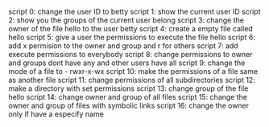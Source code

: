 script 0: change the user ID to betty
script 1: show the current user ID
script 2: show you the groups of the current user belong
script 3: change the owner of the file hello to the user betty
script 4: create a empty file called hello
script 5: give a user the permissions to execute the file hello
script 6: add x permision to the owner and group and r for others
script 7: add execute permissions to everybody
script 8: change permissions to owner and groups dont have any and other users have all
script 9: change the mode of a file to - rwxr-x-wx
script 10: make the permissions of a file same as another file
script 11: change permissions of all subdirectories
script 12: make a directory with set permissions
script 13: change group of the file hello
script 14: change owner and group of all files
script 15: change the owner and group of files with symbolic links
script 16: change the owner only if have a especify name
